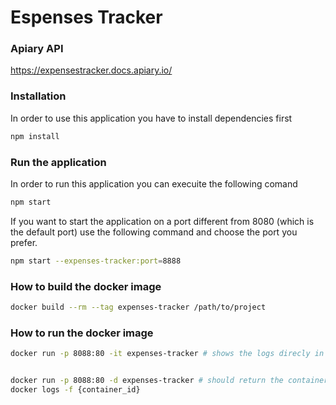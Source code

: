 # Espenses Tracker

### Apiary API
https://expensestracker.docs.apiary.io/

### Installation
In order to use this application you have to install dependencies first

```sh
npm install
```

### Run the application
In order to run this application you can execuite the following comand

```sh
npm start
```

If you want to start the application on a port different from 8080 (which is the default port) use the following command and choose the port you prefer.

```sh
npm start --expenses-tracker:port=8888
```


### How to build the docker image

```sh
docker build --rm --tag expenses-tracker /path/to/project
```


### How to run the docker image

```sh
docker run -p 8088:80 -it expenses-tracker # shows the logs direcly in the terminal


docker run -p 8088:80 -d expenses-tracker # should return the container_id
docker logs -f {container_id}
```
